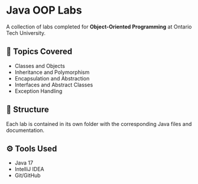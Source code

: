 # Java OOP Labs

A collection of labs completed for **Object-Oriented Programming** at Ontario Tech University.

## 🧩 Topics Covered
- Classes and Objects  
- Inheritance and Polymorphism  
- Encapsulation and Abstraction  
- Interfaces and Abstract Classes  
- Exception Handling  

## 📂 Structure
Each lab is contained in its own folder with the corresponding Java files and documentation.

## ⚙️ Tools Used
- Java 17  
- IntelliJ IDEA  
- Git/GitHub  
